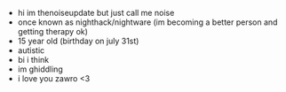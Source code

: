 - hi im thenoiseupdate but just call me noise
- once known as nighthack/nightware (im becoming a better person and getting therapy ok)
- 15 year old (birthday on july 31st)
- autistic
- bi i think
- im ghiddling
- i love you zawro <3

<!---
thenoiseupdate/thenoiseupdate is a ✨ special ✨ repository because its `README.md` (this file) appears on your GitHub profile.
You can click the Preview link to take a look at your changes.
--->

